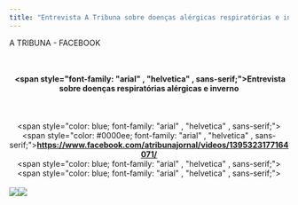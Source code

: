 ```yaml
---
title: "Entrevista A Tribuna sobre doenças alérgicas respiratórias e inverno"
---
```


<span style="font-family: inherit;">A TRIBUNA - FACEBOOK</span><br /><br /><br /><div style="text-align: center;">&nbsp;<b><span style="font-family: "arial" , "helvetica" , sans-serif;">Entrevista sobre doenças respiratórias alérgicas e inverno</span></b></div><br /><br />&nbsp; &nbsp; &nbsp; &nbsp; &nbsp; &nbsp; &nbsp; &nbsp; &nbsp; &nbsp; &nbsp; &nbsp; &nbsp; &nbsp; &nbsp; &nbsp; &nbsp; &nbsp; &nbsp; <br /><div style="text-align: center;"><span style="color: blue; font-family: "arial" , "helvetica" , sans-serif;"><b><br /></b></span></div><div style="text-align: center;"><span style="color: #0000ee; font-family: "arial" , "helvetica" , sans-serif;"><b><u><a href="https://www.facebook.com/atribunajornal/videos/1395323177164071/">https://www.facebook.com/atribunajornal/videos/1395323177164071/</a></u></b></span><br /><span style="color: blue; font-family: "arial" , "helvetica" , sans-serif;"><b><br /></b></span><span style="color: blue; font-family: "arial" , "helvetica" , sans-serif;"><b><br /></b></span></div><div style="text-align: center;"><br /></div><img src="blob:https://web.whatsapp.com/eea6aef7-4389-44fb-bb95-357173abb7df" /><img src="blob:https://web.whatsapp.com/eea6aef7-4389-44fb-bb95-357173abb7df" />